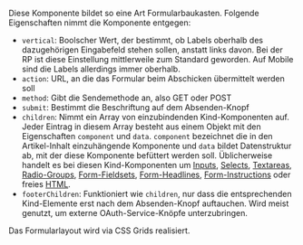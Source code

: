 Diese Komponente bildet so eine Art Formularbaukasten. Folgende Eigenschaften nimmt die Komponente entgegen:

* `vertical`: Boolscher Wert, der bestimmt, ob Labels oberhalb des dazugehörigen Eingabefeld stehen sollen, anstatt links davon. Bei der RP ist diese Einstellung mittlerweile zum Standard geworden. Auf Mobile sind die Labels allerdings immer oberhalb.
* `action`: URL, an die das Formular beim Abschicken übermittelt werden soll
* `method`: Gibt die Sendemethode an, also GET oder POST
* `submit`: Bestimmt die Beschriftung auf dem Absenden-Knopf
* `children`: Nimmt ein Array von einzubindenden Kind-Komponenten auf. Jeder Eintrag in diesem Array besteht aus einem Objekt mit den Eigenschaften `component` und `data`. `component` bezeichnet die in den Artikel-Inhalt einzuhängende Komponente und `data` bildet Datenstruktur ab, mit der diese Komponente befüttert werden soll. Üblicherweise handelt es bei diesen Kind-Komponenten um [Inputs](#input), [Selects](#select), [Textareas](#textarea), [Radio-Groups](#radio-group), [Form-Fieldsets](#form-fieldset), [Form-Headlines](#form-headline), [Form-Instructions](#form-instruction) oder freies  [HTML](#html).
* `footerChildren`: Funktioniert wie `children`, nur dass die entsprechenden Kind-Elemente erst nach dem Absenden-Knopf auftauchen. Wird meist genutzt, um externe OAuth-Service-Knöpfe unterzubringen.

Das Formularlayout wird via CSS Grids realisiert.